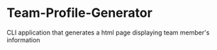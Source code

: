 # Team-Profile-Generator
CLI application that generates a html page displaying team member's information
